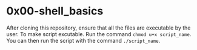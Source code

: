 # 0x00-shell_basics

After cloning this repository, ensure that all the files are executable by the user. To make script excutable. Run the command ```chmod u+x script_name```. You can then run the script with the command ```./script_name```.
